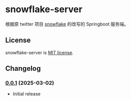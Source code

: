 # snowflake-server

根据原 twitter 项目 [snowflake](https://github.com/twitter-archive/snowflake/tree/snowflake-2010) 的改写的 Springboot 服务端。

## License

snowflake-server is [MIT license](https://spdx.org/licenses/MIT).

## Changelog

### [0.0.1](https://github.com/inspiration-lab/snowflake-server/compare/v0.0.1...v0.0.1) (2025-03-02)

- Initial release